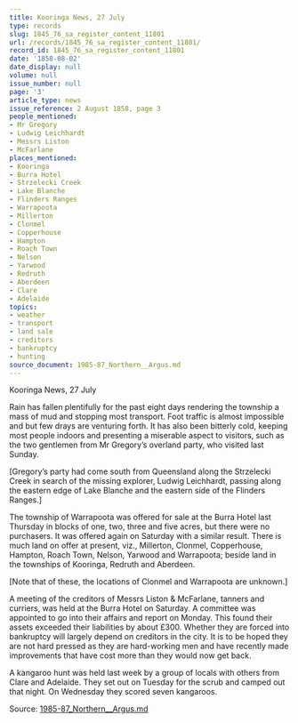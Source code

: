 ```yaml
---
title: Kooringa News, 27 July
type: records
slug: 1845_76_sa_register_content_11801
url: /records/1845_76_sa_register_content_11801/
record_id: 1845_76_sa_register_content_11801
date: '1858-08-02'
date_display: null
volume: null
issue_number: null
page: '3'
article_type: news
issue_reference: 2 August 1858, page 3
people_mentioned:
- Mr Gregory
- Ludwig Leichhardt
- Messrs Liston
- McFarlane
places_mentioned:
- Kooringa
- Burra Hotel
- Strzelecki Creek
- Lake Blanche
- Flinders Ranges
- Warrapoota
- Millerton
- Clonmel
- Copperhouse
- Hampton
- Roach Town
- Nelson
- Yarwood
- Redruth
- Aberdeen
- Clare
- Adelaide
topics:
- weather
- transport
- land sale
- creditors
- bankruptcy
- hunting
source_document: 1985-87_Northern__Argus.md
---
```


Kooringa News, 27 July

Rain has fallen plentifully for the past eight days rendering the township a mass of mud and stopping most transport.  Foot traffic is almost impossible and but few drays are venturing forth.  It has also been bitterly cold, keeping most people indoors and presenting a miserable aspect to visitors, such as the two gentlemen from Mr Gregory’s overland party, who visited last Sunday.

[Gregory’s party had come south from Queensland along the Strzelecki Creek in search of the missing explorer, Ludwig Leichhardt, passing along the eastern edge of Lake Blanche and the eastern side of the Flinders Ranges.]

The township of Warrapoota was offered for sale at the Burra Hotel last Thursday in blocks of one, two, three and five acres, but there were no purchasers.  It was offered again on Saturday with a similar result.  There is much land on offer at present, viz., Millerton, Clonmel, Copperhouse, Hampton, Roach Town, Nelson, Yarwood and Warrapoota; beside land in the townships of Kooringa, Redruth and Aberdeen.

[Note that of these, the locations of Clonmel and Warrapoota are unknown.]

A meeting of the creditors of Messrs Liston & McFarlane, tanners and curriers, was held at the Burra Hotel on Saturday.  A committee was appointed to go into their affairs and report on Monday.  This found their assets exceeded their liabilities by about £300.  Whether they are forced into bankruptcy will largely depend on creditors in the city.  It is to be hoped they are not hard pressed as they are hard-working men and have recently made improvements that have cost more than they would now get back.

A kangaroo hunt was held last week by a group of locals with others from Clare and Adelaide.  They set out on Tuesday for the scrub and camped out that night.  On Wednesday they scored seven kangaroos.

Source: [1985-87_Northern__Argus.md](/downloads/markdown/1985-87_Northern__Argus.md)
